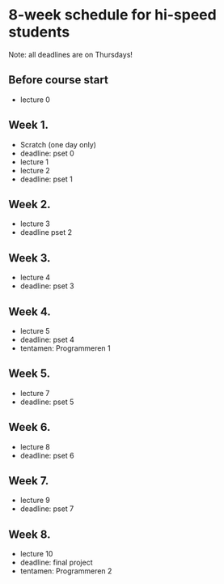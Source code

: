 # 8-week schedule for hi-speed students

Note: all deadlines are on Thursdays!

## Before course start

* lecture 0

## Week 1.

* Scratch (one day only)
* deadline: pset 0
* lecture 1 
* lecture 2 
* deadline: pset 1

## Week 2.

* lecture 3 
* deadline pset 2

## Week 3.

* lecture 4 
* deadline: pset 3

## Week 4.

* lecture 5 
* deadline: pset 4
* tentamen: Programmeren 1

## Week 5.

* lecture 7
* deadline: pset 5

## Week 6.

* lecture 8
* deadline: pset 6

## Week 7.

* lecture 9
* deadline: pset 7

## Week 8.

* lecture 10
* deadline: final project
* tentamen: Programmeren 2

